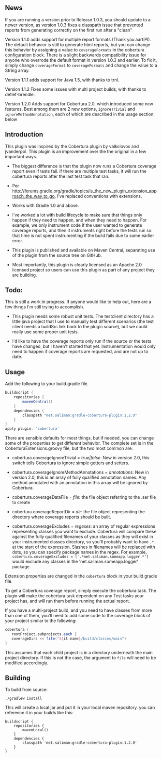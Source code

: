 News
----
If you are running a version prior to Release 1.0.3, you should update to a 
newer version, as version 1.0.3 fixes a classpath issue that prevented reports
from generating correctly on the first run after a "clean"

Version 1.1.0 adds support for multiple report formats (Thank you aartiPI).
The default behavior is still to generate html reports, but you can change this
behavior by assigning a value to ```coverageFormats``` in the cobertura 
configuration block.  There is a slight backwards compatibility issue for 
anyone who overrode the default format in version 1.0.3 and earlier. To fix it,
simply change ```coverageFormat``` to ```coverageFormats``` and change the 
value to a String array.

Version 1.1.1 adds support for Java 1.5, with thanks to trnl.

Version 1.1.2 Fixes some issues with multi project builds, with thanks to 
detlef-brendle.

Version 1.2.0 Adds support for Cobertura 2.0, which introduced some new
features.  Best among them are 2 new options, ```ignoreTrivial``` and
```ignoreMethodAnnotation```, each of which are described in the usage section
below


Introduction
------------

This plugin was inspired by the Cobertura plugin by valkolovos and jvanderpol.
This plugin is an improvement over the the original in a few important ways.

- The biggest difference is that the plugin now runs a Cobertura coverage
report even if tests fail.  If there are multiple test tasks, it will run the
cobertura reports after the last test task that ran.

- Per http://forums.gradle.org/gradle/topics/is_the_new_plugin_extension_approach_the_way_to_go,
I've replaced conventions with extensions.

- Works with Gradle 1.0 and above.

- I've worked a lot with build lifecycle to make sure that things only happen
if they need to happen, and when they need to happen.  For example, we only
instrument code if the user wanted to generate coverage reports, and then it
instruments right before the tests run so that time is not spent instrumenting
if the build fails due to some earlier error.

- This plugin is published and available on Maven Central, separating use of
the plugin from the source tree on GitHub.

- Most importantly, this plugin is clearly licensed as an Apache 2.0 licensed
project so users can use this plugin as part of any project they are building.

Todo:
-----

This is still a work in progress.  If anyone would like to help out, here are a
few things I'm still trying to accomplish.

- This plugin needs some robust unit tests.  The testclient directory has a
little java project that I use to manually test different scenarios  (the test
client needs a buildSrc link back to the plugin source), but we could really use
some proper unit tests.

- I'd like to have the coverage reports only run if the source or the tests have
changed, but I haven't started that yet. Instrumentation would only need to happen if coverage reports are requested, and are not up to date.

Usage
-----
Add the following to your build.gradle file.

```groovy
buildscript {
    repositories {
        mavenCentral()
    }
    dependencies {
        classpath "net.saliman:gradle-cobertura-plugin:1.2.0"
    }
}
apply plugin: 'cobertura'
```

There are sensible defaults for most things, but if needed, you can change some
of the properties to get different behavior.  The complete set is in the
CoberturaExtensions.groovy file, but the two most common are:

- cobertura.coverageIgnoreTrivial = *true|false*: New in version 2.0, this
switch tells Cobertura to ignore simple getters and setters.

- cobertura.coverageIgnoreMethodAnnotations = *annotations*: New in version
2.0, this is an array of fully qualified annotation names.  Any method
annotated with an annotation in this array will be ignored by Cobertura.

- cobertura.coverageDataFile = *file*: the file object referring to the .ser
file to create

- cobertura.coverageReportDir = *dir*: the file object representing the
directory where coverage reports should be built.

- cobertura.coverageExcludes = *regexes*: an array of regular expressions 
representing classes you want to exclude.  Cobertura will compare these against
the fully qualified filenames of your classes as they will exist in your 
instrumented classes directory, so you'll probably want to have ```.*``` at
the start of the expression.  Slashes in filenames will be replaced with dots,
so you can specify package names in the regex.  For example, 
```cobertura.coverageExcludes = ['.*net.saliman.someapp.logger.*'] ``` would 
exclude any classes in the 'net.saliman.someapp.logger' package.

Extension properties are changed in the ```cobertura``` block in your 
build.gradle file.

To get a Cobertura coverage report, simply execute the cobertura task.  The
plugin will make the cobertura task dependent on any Test tasks your project
has, and will run them before running the actual report.

If you have a multi-project build, and you need to have classes from more than
one of them, you'll need to add some code to the coverage block of your project
similar to the following:

```groovy
cobertura {
   rootProject.subprojects.each {
   coverageDirs << file("${it.name}/build/classes/main")
}
```

This assumes that each child project is in a directory underneath the main 
project directory.  If this is not the case, the argument to ```file``` will
need to be modified accordingly.

Building
--------
To build from source:

    ./gradlew install

This will create a local jar and put it in your local maven repository. you can
reference it in your builds like this:

    buildscript {
        repositories {
            mavenLocal()
        }
        dependencies {
            classpath 'net.saliman:gradle-cobertura-plugin:1.2.0'
        }
    }


